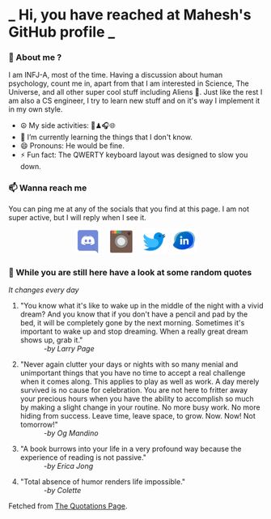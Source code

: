 # **_ Hi, you have reached at Mahesh's GitHub profile _**
### 🌸 About me ?
I am INFJ-A, most of the time. Having a discussion about human psychology, count me in, apart from that I am interested in Science, The Universe, and all other super cool stuff including Aliens 🤫. Just like the rest I am also a CS engineer, I try to learn new stuff and on it's way I implement it in my own style. 
- ☮ My side activities: 🎨♟🎧🌐
- 🌱 I’m currently learning the things that I don't know.
- 😄 Pronouns: He would be fine.
- ⚡ Fun fact: The QWERTY keyboard layout was designed to slow you down.

### 📫 Wanna reach me
You can ping me at any of the socials that you find at this page. I am not super active, but I will reply when I see it.
<p align="center">
<a href="https://discordapp.com/users/733328856957714472"><img src="./Assets/Papirus-Team-Papirus-Apps-Discord.svg" height="50px" width="50px" ></a>&nbsp; &nbsp;  
<a href ="https://instagram.com/obl1v_on"><img src="./Assets/Papirus-Team-Papirus-Apps-Instagram.svg" height="50px" width="50px" ></a>&nbsp;  &nbsp; 
<a href ="https://twitter.com/MaheshN2000"><img src="./Assets/Papirus-Team-Papirus-Apps-Twitter.svg" height ="50px" width="50px" ></a>&nbsp;
<a href ="https://linkedin.com/in/mahesh2000"><img src="./Assets/in.png" height ="50px" width="50px" ></a>

</p>



### 🔰 While you are still here have a look at some random quotes
*It changes every day*

<!-- BLOG-POST-LIST:START -->
 1.  "You know what it's like to wake up in the middle of the night with a vivid dream? And you know that if you don't have a pencil and pad by the bed, it will be completely gone by the next morning. Sometimes it's important to wake up and stop dreaming. When a really great dream shows up, grab it." <br> &emsp;&emsp;&emsp; <i>-by Larry Page</i> 

 2.  "Never again clutter your days or nights with so many menial and unimportant things that you have no time to accept a real challenge when it comes along. This applies to play as well as work. A day merely survived is no cause for celebration. You are not here to fritter away your precious hours when you have the ability to accomplish so much by making a slight change in your routine. No more busy work. No more hiding from success. Leave time, leave space, to grow. Now. Now! Not tomorrow!" <br> &emsp;&emsp;&emsp; <i>-by Og Mandino</i> 

 3.  "A book burrows into your life in a very profound way because the experience of reading is not passive." <br> &emsp;&emsp;&emsp; <i>-by Erica Jong</i> 

 4.  "Total absence of humor renders life impossible." <br> &emsp;&emsp;&emsp; <i>-by Colette</i> 
<!-- BLOG-POST-LIST:END -->
Fetched from <a href="http://www.quotationspage.com/data/mqotd.rss"> The Quotations Page</a>.
<!-- The above quotes are fetched from " http://www.quotationspage.com/data/mqotd.rss " and the github action used was gautamkrishnar/blog-post-workflow@master -->
